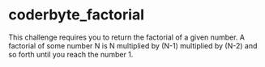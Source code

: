 # coderbyte_factorial

This challenge requires you to return the factorial of a given number. A factorial of some number N is N multiplied by (N-1) multiplied by (N-2) and so forth until you reach the number 1.
